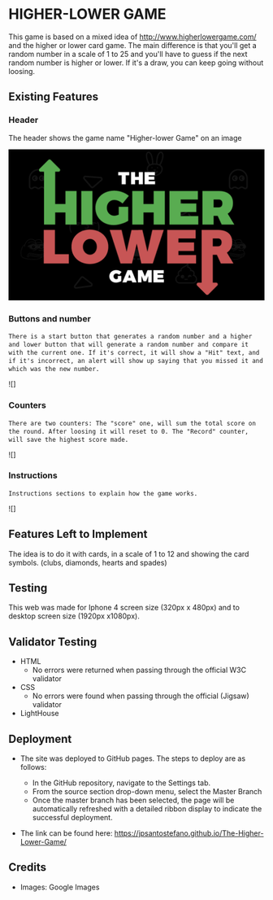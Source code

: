 # HIGHER-LOWER GAME

This game is based on a mixed idea of http://www.higherlowergame.com/ and the higher or lower card game.
The main difference is that you'll get a random number in a scale of 1 to 25 and you'll have to guess if the next random number is higher or lower. If it's a draw, you can keep going without loosing.

## Existing Features
### Header
   The header shows the game name "Higher-lower Game" on an image
   
![](https://github.com/jpsantostefano/The-Higher-Lower-Game/blob/main/assets/images/higher-lower.png)

### Buttons and number
    There is a start button that generates a random number and a higher and lower button that will generate a random number and compare it with the current one. If it's correct, it will show a "Hit" text, and if it's incorrect, an alert will show up saying that you missed it and which was the new number.

![]

### Counters
    There are two counters: The "score" one, will sum the total score on the round. After loosing it will reset to 0. The "Record" counter, will save the highest score made.
![]

### Instructions
    Instructions sections to explain how the game works.
![]

## Features Left to Implement
The idea is to do it with cards, in a scale of 1 to 12 and showing the card symbols. (clubs, diamonds, hearts and spades)

## Testing
This web was made for Iphone 4 screen size (320px x 480px) and to desktop screen size (1920px x1080px).

## Validator Testing
- HTML
    - No errors were returned when passing through the official W3C validator
    ![]()
- CSS
    - No errors were found when passing through the official (Jigsaw) validator
    ![]()
- LightHouse
    ![]()

## Deployment
- The site was deployed to GitHub pages. The steps to deploy are as follows:
    - In the GitHub repository, navigate to the Settings tab.
    - From the source section drop-down menu, select the Master Branch
    - Once the master branch has been selected, the page will be automatically refreshed with a detailed ribbon display to indicate the successful deployment.

- The link can be found here:
https://jpsantostefano.github.io/The-Higher-Lower-Game/

## Credits
   - Images: Google Images
   